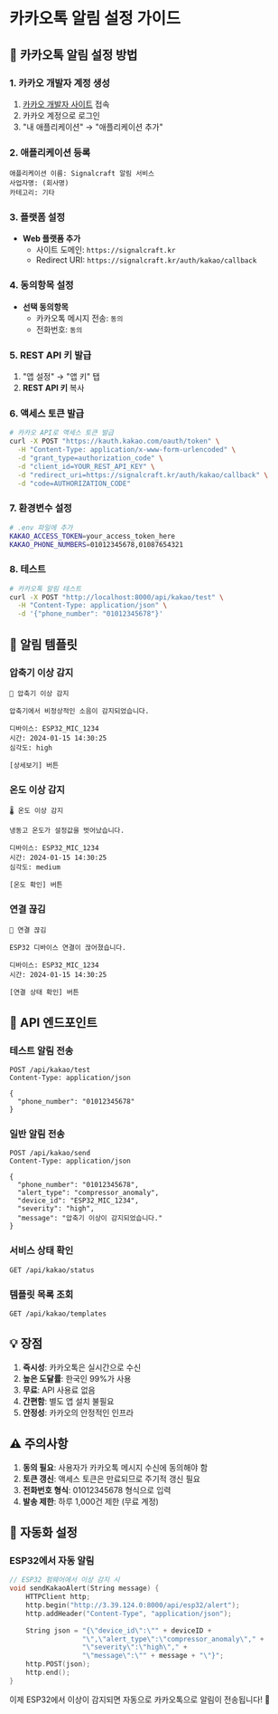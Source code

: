 # 카카오톡 알림 설정 가이드

## 🚀 카카오톡 알림 설정 방법

### 1. 카카오 개발자 계정 생성
1. [카카오 개발자 사이트](https://developers.kakao.com/) 접속
2. 카카오 계정으로 로그인
3. "내 애플리케이션" → "애플리케이션 추가"

### 2. 애플리케이션 등록
```
애플리케이션 이름: Signalcraft 알림 서비스
사업자명: (회사명)
카테고리: 기타
```

### 3. 플랫폼 설정
- **Web 플랫폼 추가**
  - 사이트 도메인: `https://signalcraft.kr`
  - Redirect URI: `https://signalcraft.kr/auth/kakao/callback`

### 4. 동의항목 설정
- **선택 동의항목**
  - 카카오톡 메시지 전송: `동의`
  - 전화번호: `동의`

### 5. REST API 키 발급
1. "앱 설정" → "앱 키" 탭
2. **REST API 키** 복사

### 6. 액세스 토큰 발급
```bash
# 카카오 API로 액세스 토큰 발급
curl -X POST "https://kauth.kakao.com/oauth/token" \
  -H "Content-Type: application/x-www-form-urlencoded" \
  -d "grant_type=authorization_code" \
  -d "client_id=YOUR_REST_API_KEY" \
  -d "redirect_uri=https://signalcraft.kr/auth/kakao/callback" \
  -d "code=AUTHORIZATION_CODE"
```

### 7. 환경변수 설정
```bash
# .env 파일에 추가
KAKAO_ACCESS_TOKEN=your_access_token_here
KAKAO_PHONE_NUMBERS=01012345678,01087654321
```

### 8. 테스트
```bash
# 카카오톡 알림 테스트
curl -X POST "http://localhost:8000/api/kakao/test" \
  -H "Content-Type: application/json" \
  -d '{"phone_number": "01012345678"}'
```

## 📱 알림 템플릿

### 압축기 이상 감지
```
🚨 압축기 이상 감지

압축기에서 비정상적인 소음이 감지되었습니다.

디바이스: ESP32_MIC_1234
시간: 2024-01-15 14:30:25
심각도: high

[상세보기] 버튼
```

### 온도 이상 감지
```
🌡️ 온도 이상 감지

냉동고 온도가 설정값을 벗어났습니다.

디바이스: ESP32_MIC_1234
시간: 2024-01-15 14:30:25
심각도: medium

[온도 확인] 버튼
```

### 연결 끊김
```
📡 연결 끊김

ESP32 디바이스 연결이 끊어졌습니다.

디바이스: ESP32_MIC_1234
시간: 2024-01-15 14:30:25

[연결 상태 확인] 버튼
```

## 🔧 API 엔드포인트

### 테스트 알림 전송
```http
POST /api/kakao/test
Content-Type: application/json

{
  "phone_number": "01012345678"
}
```

### 일반 알림 전송
```http
POST /api/kakao/send
Content-Type: application/json

{
  "phone_number": "01012345678",
  "alert_type": "compressor_anomaly",
  "device_id": "ESP32_MIC_1234",
  "severity": "high",
  "message": "압축기 이상이 감지되었습니다."
}
```

### 서비스 상태 확인
```http
GET /api/kakao/status
```

### 템플릿 목록 조회
```http
GET /api/kakao/templates
```

## 💡 장점

1. **즉시성**: 카카오톡은 실시간으로 수신
2. **높은 도달률**: 한국인 99%가 사용
3. **무료**: API 사용료 없음
4. **간편함**: 별도 앱 설치 불필요
5. **안정성**: 카카오의 안정적인 인프라

## ⚠️ 주의사항

1. **동의 필요**: 사용자가 카카오톡 메시지 수신에 동의해야 함
2. **토큰 갱신**: 액세스 토큰은 만료되므로 주기적 갱신 필요
3. **전화번호 형식**: 01012345678 형식으로 입력
4. **발송 제한**: 하루 1,000건 제한 (무료 계정)

## 🚀 자동화 설정

### ESP32에서 자동 알림
```cpp
// ESP32 펌웨어에서 이상 감지 시
void sendKakaoAlert(String message) {
    HTTPClient http;
    http.begin("http://3.39.124.0:8000/api/esp32/alert");
    http.addHeader("Content-Type", "application/json");
    
    String json = "{\"device_id\":\"" + deviceID + 
                  "\",\"alert_type\":\"compressor_anomaly\"," +
                  "\"severity\":\"high\"," +
                  "\"message\":\"" + message + "\"}";
    http.POST(json);
    http.end();
}
```

이제 ESP32에서 이상이 감지되면 자동으로 카카오톡으로 알림이 전송됩니다! 🎉
